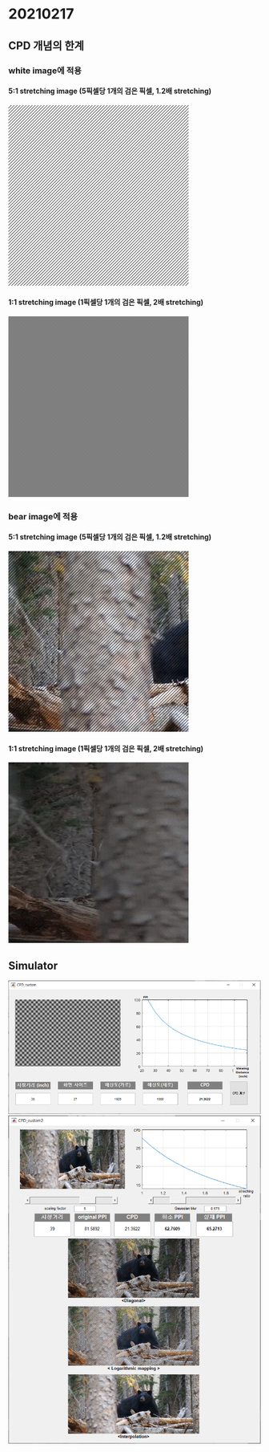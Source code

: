 # 20210217

## CPD 개념의 한계

### white image에 적용
#### 5:1 stretching image (5픽셀당 1개의 검은 픽셀, 1.2배 stretching)
<img src = "./checkerboard_6.jpg">

#### 1:1 stretching image (1픽셀당 1개의 검은 픽셀, 2배 stretching)
<img src = "./checkerboard_2.jpg">

### bear image에 적용
#### 5:1 stretching image (5픽셀당 1개의 검은 픽셀, 1.2배 stretching)
<img src = "./bear_checkerboard_6.jpg">

#### 1:1 stretching image (1픽셀당 1개의 검은 픽셀, 2배 stretching)
<img src = "./bear_checkerboard_2.jpg">

## Simulator
<img src = "./CPD_custom1.png">
<img src = "./CPD_custom.png">
